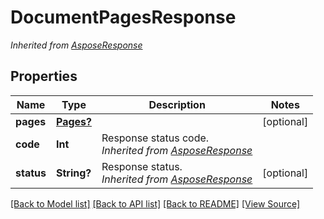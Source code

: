 # DocumentPagesResponse


*Inherited from [AsposeResponse](AsposeResponse.md)*
## Properties
Name | Type | Description | Notes
------------ | ------------- | ------------- | -------------
**pages** | [**Pages?**](Pages.md) |  | [optional]
**code** | **Int** | Response status code.<br />*Inherited from [AsposeResponse](AsposeResponse.md)* | 
**status** | **String?** | Response status.<br />*Inherited from [AsposeResponse](AsposeResponse.md)* | [optional]

[[Back to Model list]](../README.md#documentation-for-models) [[Back to API list]](../README.md#documentation-for-api-endpoints) [[Back to README]](../README.md) [[View Source]](../src/models/DocumentPagesResponse.ts)

